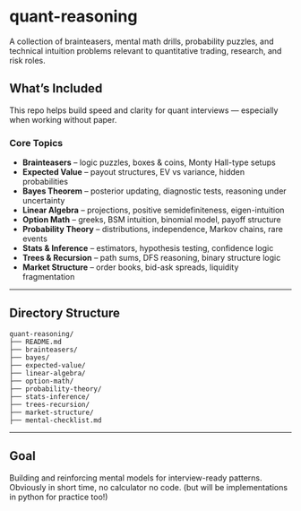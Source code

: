 # quant-reasoning

A collection of brainteasers, mental math drills, probability puzzles, and technical intuition problems relevant to quantitative trading, research, and risk roles.

## What’s Included

This repo helps build speed and clarity for quant interviews — especially when working without paper.

### Core Topics

- **Brainteasers** – logic puzzles, boxes & coins, Monty Hall-type setups
- **Expected Value** – payout structures, EV vs variance, hidden probabilities
- **Bayes Theorem** – posterior updating, diagnostic tests, reasoning under uncertainty
- **Linear Algebra** – projections, positive semidefiniteness, eigen-intuition
- **Option Math** – greeks, BSM intuition, binomial model, payoff structure
- **Probability Theory** – distributions, independence, Markov chains, rare events
- **Stats & Inference** – estimators, hypothesis testing, confidence logic
- **Trees & Recursion** – path sums, DFS reasoning, binary structure logic
- **Market Structure** – order books, bid-ask spreads, liquidity fragmentation

---

## Directory Structure

```text
quant-reasoning/
├── README.md
├── brainteasers/
├── bayes/
├── expected-value/
├── linear-algebra/
├── option-math/
├── probability-theory/
├── stats-inference/
├── trees-recursion/
├── market-structure/
├── mental-checklist.md
```
---

## Goal

Building and reinforcing mental models for interview-ready patterns. Obviously in short time, no calculator no code. (but will be implementations in python for practice too!)
